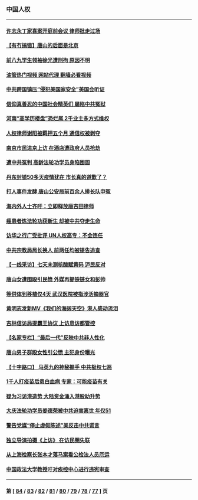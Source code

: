 ### 中国人权
---
#### [许志永丁家喜案开庭前会议 律师批走过场](../../pages/ncid278/n13760890.md?06170045) 
#### [【有冇搞错】唐山的后面是北京](../../pages/ncid278/n13760394.md?06170045) 
#### [前八九学生领袖徐光遭刑拘 原因不明](../../pages/ncid278/n13760496.md?06170045) 
#### [油管热门视频 网站代理 翻墙必看视频](http://209.222.30.114:81/youtube.html?06170045)
#### [中共跨国镇压“侵犯美国家安全”美国会听证](../../pages/ncid278/n13760406.md?06170045) 
#### [信仰真善忍的中国社会精英们 屡陷中共冤狱](../../pages/ncid278/n13760120.md?06170045) 
#### [河南“高学历楼盘”恐烂尾 2千业主多方式维权](../../pages/ncid278/n13760221.md?06170045) 
#### [人权律师谢阳被羁押五个月 通信权被剥夺](../../pages/ncid278/n13760220.md?06170045) 
#### [南京市民进京上访 在酒店遭政府人员抢劫](../../pages/ncid278/n13760041.md?06170045) 
#### [遭中共冤判 高龄法轮功学员身陷囹圄](../../pages/ncid278/n13759378.md?06170045) 
#### [丹东封锁50多天疫情犹在 市长真的道歉了？](../../pages/ncid278/n13759552.md?06170045) 
#### [打人事件发酵 唐山公安局前百余人排长队申冤](../../pages/ncid278/n13759336.md?06170045) 
#### [海内外人士齐吁：立即释放唐吉田律师](../../pages/ncid278/n13759126.md?06170045) 
#### [癌患者炼法轮功获新生 却被中共夺走生命](../../pages/ncid278/n13758724.md?06170045) 
#### [访华之行广受批评 UN人权高专：不会连任](../../pages/ncid278/n13758655.md?06170045) 
#### [中共宗教局局长换人 前两任均被提告追查](../../pages/ncid278/n13758592.md?06170045) 
#### [【一线采访】七天未测核酸赋黄码 沪民反对](../../pages/ncid278/n13758088.md?06170045) 
#### [唐山女遭围殴引民愤 外媒再提铁链女和彭帅](../../pages/ncid278/n13758095.md?06170045) 
#### [等供体到移植仅4天 武汉医院被指涉活摘器官](../../pages/ncid278/n13758039.md?06170045) 
#### [黄明志发新MV《我们的海阔天空》港人感动流泪](../../pages/ncid278/n13757350.md?06170045) 
#### [吉林信访局提霸王协议 上访息访都管控](../../pages/ncid278/n13757307.md?06170045) 
#### [【名家专栏】“最后一代”反映中共非人性化](../../pages/ncid278/n13756676.md?06170045) 
#### [唐山男子群殴女性引公愤 主犯身份曝光](../../pages/ncid278/n13757180.md?06170045) 
#### [【十字路口】 马英九的神秘握手 中共极权七恶](../../pages/ncid278/n13756688.md?06170045) 
#### [1千人打疫苗后患白血病 专家：可能疫苗有关](../../pages/ncid278/n13755932.md?06170045) 
#### [疑为习访港造势 大陆资金涌入港股助升势](../../pages/ncid278/n13756127.md?06170045) 
#### [大庆法轮功学员姜德荣被中共迫害离世 年仅51](../../pages/ncid278/n13755805.md?06170045) 
#### [警告党媒“停止虚假陈述”美反击中共谎言](../../pages/ncid278/n13755809.md?06170045) 
#### [独立导演拍摄《上访》 在访民圈失联](../../pages/ncid278/n13755221.md?06170045) 
#### [从上海检察长张本才落马案看公检法人员厄运](../../pages/ncid278/n13755011.md?06170045) 
#### [中国政法大学教授吁对疾控中心进行违宪审查](../../pages/ncid278/n13755348.md?06170045) 

---
#### 第 [ [84](./84.md?06170045) / [83](./83.md?06170045) / [82](./82.md?06170045) / [81](./81.md?06170045) / [80](./80.md?06170045) / [79](./79.md?06170045) / [78](./78.md?06170045) / [77](./77.md?06170045) ] 页
